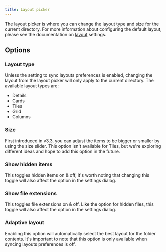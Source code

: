 ```yaml
---
title: Layout picker
---
```


The layout picker is where you can change the layout type and size for the current directory. For more information about configuring the default layout, please see the documentation on [layout](/docs/customize-settings/layout/) settings.

## Options

### Layout type

Unless the setting to sync layouts preferences is enabled, changing the layout from the layout picker will only apply to the current directory. The available layout types are:

- Details
- Cards
- Tiles
- Grid
- Columns

### Size

First introduced in v3.3, you can adjust the items to be bigger or smaller by using the size slider. This option isn't available for Tiles, but we're exploring different ideas and hope to add this option in the future.

### Show hidden items

This toggles hidden items on & off, it's worth noting that changing this toggle will also affect the option in the settings dialog.

### Show file extensions

This toggles file extensions on & off. Like the option for hidden files, this toggle will also affect the option in the settings dialog.

### Adaptive layout

Enabling this option will automatically select the best layout for the folder contents. It's important to note that this option is only available when syncing layouts preferences is off.
